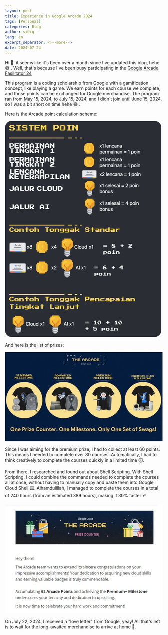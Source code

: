 ```yaml
---
layout: post
title: Experience in Google Arcade 2024
tags: [Personal]
categories: Blog
author: sidiq
lang: en
excerpt_separator: <!--more-->
date: 2024-07-24
---
```

Hi 👋, it seems like it's been over a month since I've updated this blog, hehe 😅 . Well, that's because I've been busy participating in the [Google Arcade Fasilitator 24 ](https://rsvp.withgoogle.com/events/arcade-fasilitator-id)

<!--more-->

This program is a coding scholarship from Google with a gamification concept, like playing a game. We earn points for each course we complete, and those points can be exchanged for Google merchandise. The program ran from May 15, 2024, to July 15, 2024, and I didn't join until June 15, 2024, so I was a bit short on time hehe 😅 .

Here is the Arcade point calculation scheme:

<img src="\assets\img\points_system_bahasa_v2.png" alt="arcade_point" width="500">

And here is the list of prizes:

<img src="\assets\img\arcade_milestone.jpg" alt="arcade_prize">

Since I was aiming for the premium prize, I had to collect at least 60 points. This means I needed to complete over 80 courses. Automatically, I had to think creatively to complete the courses quickly in a limited time ⏱️.

From there, I researched and found out about Shell Scripting. With Shell Scripting, I could combine the commands needed to complete the courses all at once, without having to manually copy and paste them into Google Cloud Shell ⌨️. Alhamdulillah, I managed to complete the courses in a total of 240 hours (from an estimated 389 hours), making it 30% faster ⚡️!

<img src="\assets\img\email.jpg" alt="arcade_prize">

On July 22, 2024, I received a "love letter" from Google, yeay! All that's left is to wait for the long-awaited merchandise to arrive at home 🥰.